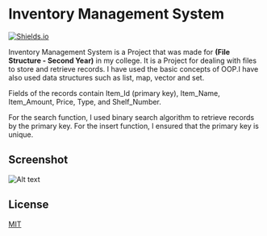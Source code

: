 # Inventory Management System

[![Shields.io](https://img.shields.io/badge/type-college%20project-orange?style=flat)](http://shields.io/)


Inventory Management System is a Project that was made for **(File Structure - Second Year)** in my college. It is a Project for dealing with files to store and retrieve records. I have used the basic concepts of OOP.I have also used data structures such as list, map, vector and set. 

Fields of the records contain Item_Id (primary key), Item_Name, Item_Amount, Price, Type, and Shelf_Number.

For the search function, I used binary search algorithm to retrieve records by the primary key. For the insert function, I ensured that the primary key is unique.

## Screenshot
![Alt text](https://drive.google.com/uc?id=1fzHKX-A08VIjCuytg2SupW21-rAazUur "Screen Shot")


## License
[MIT](https://choosealicense.com/licenses/mit/)
